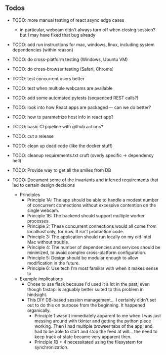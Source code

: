 ## Todos

- TODO: more manual testing of react async edge cases 
    -  in particular, webcam didn't always turn off when closing session? but I may have fixed that bug already
- TODO: add run instructions for mac, windows, linux, including system dependencies (within reason)
- TODO: do cross-platform testing (Windows, Ubuntu VM)
- TODO: do cross-browser testing (Safari, Chrome)
- TODO: test concurrent users better
- TODO: test when multiple webcams are available
- TODO: add some automated pytests (sequenced REST calls?)
- TODO: look into how React apps are packaged -- can we do better? 
- TODO: how to parametrize host info in react app? 
- TODO: basic CI pipeline with github actions?
- TODO: cut a release
- TODO: clean up dead code (like the docker stuff)
- TODO: cleanup requirements.txt cruft (overly specific -> dependency hell)
- TODO: Provide way to get all the smiles from DB

- TODO: Document some of the invariants and inferred requirements that led to certain design decisions
  - Principles
    - Principle 1A: The app should be able to handle a modest number of concurrent connections without excessive contention on the single webcam. 
    - Principle 1B: The backend should support multiple worker processes.
    - Principle 2: These concurrent connections would all come from localhost only, for now. It isn't production code. 
    - Principle 3: The application should run locally on my old Intel Mac without trouble. 
    - Principle 4: The number of dependencies and services should be minimized, to avoid complex cross-platform configuration.
    - Principle 5: Design should be modular enough to allow modification in the future. 
    - Principle 6: Use tech I'm most familiar with when it makes sense to
  - Example implications
    - Chose to use flask because I'd used it a lot in the past, even though fastapi is arguably better suited to this problem in hindsight.
    - This DIY DB-based session management... I certainly didn't set out to do this on purpose from the beginning. It happened organically. 
        - Principle 1 wasn't immediately apparent to me when I was just messing around with tkinter and getting the python piece working. Then I had multiple browser tabs of the app, and had to be able to start and stop the feed at will... the need to keep track of state became very apparent then. 
        - Principle 1B + 4 necessitated using the filesystem for synchronization.

